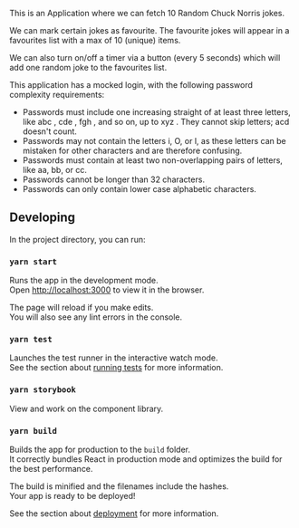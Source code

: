 This is an Application where we can fetch 10 Random Chuck Norris jokes.

We can mark certain jokes as favourite. The favourite jokes will appear in a favourites list with a max of 10 (unique) items.

We can also turn on/off a timer via a button (every 5 seconds) which will add one random joke to the favourites list.

This application has a mocked login, with the following password complexity requirements:

- Passwords must include one increasing straight of at least three letters, like abc , cde , fgh , and so on, up to xyz . They cannot skip letters; acd doesn't count.
- Passwords may not contain the letters i, O, or l, as these letters can be mistaken for other characters and are therefore confusing.
- Passwords must contain at least two non-overlapping pairs of letters, like aa, bb, or cc.
- Passwords cannot be longer than 32 characters.
- Passwords can only contain lower case alphabetic characters.

## Developing

In the project directory, you can run:

### `yarn start`

Runs the app in the development mode.<br>
Open [http://localhost:3000](http://localhost:3000) to view it in the browser.

The page will reload if you make edits.<br>
You will also see any lint errors in the console.

### `yarn test`

Launches the test runner in the interactive watch mode.<br>
See the section about [running tests](https://facebook.github.io/create-react-app/docs/running-tests) for more information.

### `yarn storybook`

View and work on the component library.

### `yarn build`

Builds the app for production to the `build` folder.<br>
It correctly bundles React in production mode and optimizes the build for the best performance.

The build is minified and the filenames include the hashes.<br>
Your app is ready to be deployed!

See the section about [deployment](https://facebook.github.io/create-react-app/docs/deployment) for more information.
